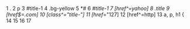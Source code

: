 1 .
2 p
3 #title-1
4 .bg-yellow
5 *#
6 *#title-1
7 [href^=yahoo]
8 .title
9 [href$=.com]
10 [class^="title-"]
11 [href*="127]
12 [href^=http]
13 a, p, h1 {
14 
15 
16 
17 
